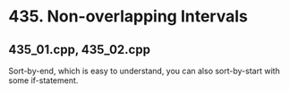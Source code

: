# 435. Non-overlapping Intervals #

## 435_01.cpp, 435_02.cpp ##
Sort-by-end, which is easy to understand, you can also sort-by-start with some if-statement.
